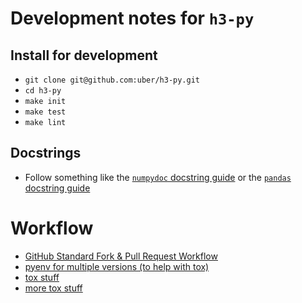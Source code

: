 # Development notes for `h3-py`

## Install for development

- `git clone git@github.com:uber/h3-py.git`
- `cd h3-py`
- `make init`
- `make test`
- `make lint`


## Docstrings

- Follow something like the [`numpydoc` docstring guide](https://numpydoc.readthedocs.io/en/latest/format.html)
  or the [`pandas` docstring guide](https://python-sprints.github.io/pandas/guide/pandas_docstring.html)


# Workflow

- [GitHub Standard Fork & Pull Request Workflow](https://gist.github.com/Chaser324/ce0505fbed06b947d962)
- [pyenv for multiple versions (to help with tox)](https://weknowinc.com/blog/running-multiple-python-versions-mac-osx)
- [tox stuff](https://blog.frank-mich.com/recipe-testing-multiple-python-versions-with-pyenv-and-tox/)
- [more tox stuff](https://blog.ionelmc.ro/2015/04/14/tox-tricks-and-patterns/)
